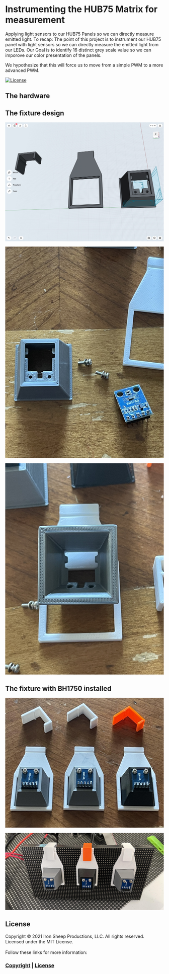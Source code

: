 #  Instrumenting the HUB75 Matrix for measurement

Applying light sensors to our HUB75 Panels so we can directly measure emitted light.  To recap:
The point of this project is to instrument our HUB75 panel with light sensors so we can directly measure the emitted light from our LEDs.  Our Goal is to identify 16 distinct grey scale value so we can imporove our color presentation of the panels.

We hypothesize that this will force us to move from a simple PWM to a more advanced PWM.

[![License][license-shield]](LICENSE) 


## The hardware

## The fixture design

![Modeling our BH1750 Fixture](images/3d-model.jpg)

![](images/installing-bh1750.jpg)

![](images/theShroud.jpg)



## The fixture with BH1750 installed


![](images/sensors-ready.jpg)

![](images/thePanelMounts.jpg)




## License

Copyright © 2021 Iron Sheep Productions, LLC. All rights reserved.<br />
Licensed under the MIT License. <br>
<br>
Follow these links for more information:

### [Copyright](copyright) | [License](LICENSE)



[maintenance-shield]: https://img.shields.io/badge/maintainer-stephen%40ironsheep%2ebiz-blue.svg?style=for-the-badge

[marketplace-version]: https://vsmarketplacebadge.apphb.com/version-short/ironsheepproductionsllc.spin2.svg

[marketplace-installs]: https://vsmarketplacebadge.apphb.com/installs-short/ironsheepproductionsllc.spin2.svg

[marketplace-rating]: https://vsmarketplacebadge.apphb.com/rating-short/ironsheepproductionsllc.spin2.svg

[license-shield]: https://camo.githubusercontent.com/bc04f96d911ea5f6e3b00e44fc0731ea74c8e1e9/68747470733a2f2f696d672e736869656c64732e696f2f6769746875622f6c6963656e73652f69616e74726963682f746578742d646976696465722d726f772e7376673f7374796c653d666f722d7468652d6261646765
